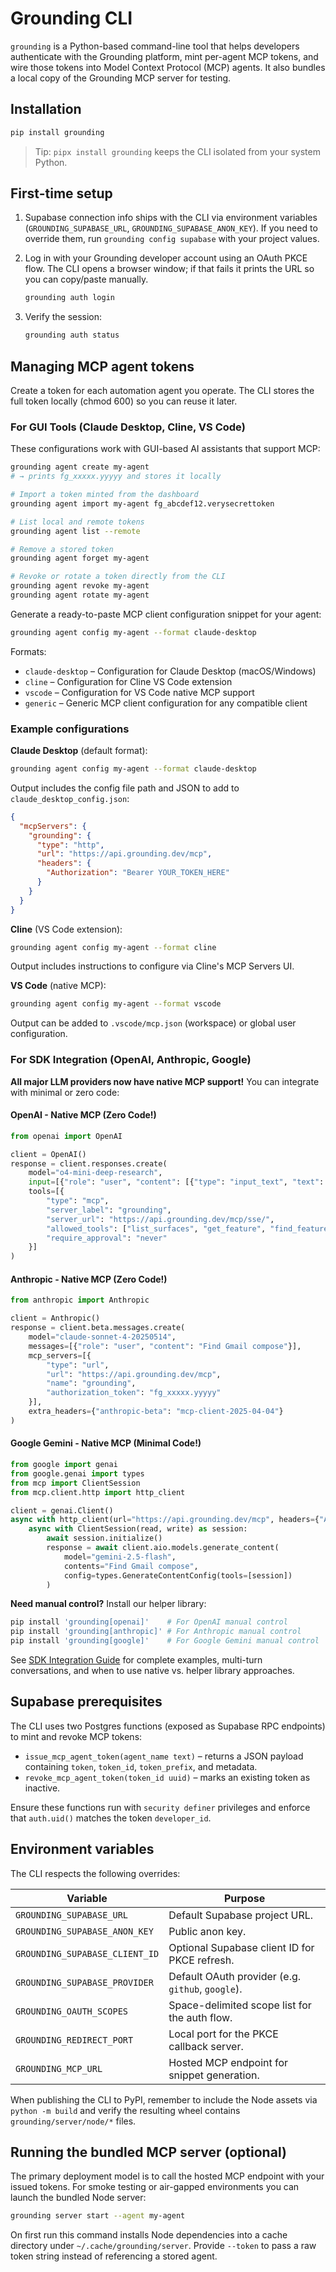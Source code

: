 # Grounding CLI

`grounding` is a Python-based command-line tool that helps developers authenticate with the Grounding platform, mint per-agent MCP tokens, and wire those tokens into Model Context Protocol (MCP) agents. It also bundles a local copy of the Grounding MCP server for testing.

## Installation

```bash
pip install grounding
```

> Tip: `pipx install grounding` keeps the CLI isolated from your system Python.

## First-time setup

1. Supabase connection info ships with the CLI via environment variables (`GROUNDING_SUPABASE_URL`, `GROUNDING_SUPABASE_ANON_KEY`). If you need to override them, run `grounding config supabase` with your project values.

2. Log in with your Grounding developer account using an OAuth PKCE flow. The CLI opens a browser window; if that fails it prints the URL so you can copy/paste manually.

    ```bash
    grounding auth login
    ```

3. Verify the session:

    ```bash
    grounding auth status
    ```

## Managing MCP agent tokens

Create a token for each automation agent you operate. The CLI stores the full token locally (chmod 600) so you can reuse it later.

### For GUI Tools (Claude Desktop, Cline, VS Code)

These configurations work with GUI-based AI assistants that support MCP:

```bash
grounding agent create my-agent
# → prints fg_xxxxx.yyyyy and stores it locally

# Import a token minted from the dashboard
grounding agent import my-agent fg_abcdef12.verysecrettoken

# List local and remote tokens
grounding agent list --remote

# Remove a stored token
grounding agent forget my-agent

# Revoke or rotate a token directly from the CLI
grounding agent revoke my-agent
grounding agent rotate my-agent
```

Generate a ready-to-paste MCP client configuration snippet for your agent:

```bash
grounding agent config my-agent --format claude-desktop
```

Formats:

- `claude-desktop` – Configuration for Claude Desktop (macOS/Windows)
- `cline` – Configuration for Cline VS Code extension
- `vscode` – Configuration for VS Code native MCP support
- `generic` – Generic MCP client configuration for any compatible client

### Example configurations

**Claude Desktop** (default format):
```bash
grounding agent config my-agent --format claude-desktop
```
Output includes the config file path and JSON to add to `claude_desktop_config.json`:
```json
{
  "mcpServers": {
    "grounding": {
      "type": "http",
      "url": "https://api.grounding.dev/mcp",
      "headers": {
        "Authorization": "Bearer YOUR_TOKEN_HERE"
      }
    }
  }
}
```

**Cline** (VS Code extension):
```bash
grounding agent config my-agent --format cline
```
Output includes instructions to configure via Cline's MCP Servers UI.

**VS Code** (native MCP):
```bash
grounding agent config my-agent --format vscode
```
Output can be added to `.vscode/mcp.json` (workspace) or global user configuration.

### For SDK Integration (OpenAI, Anthropic, Google)

**All major LLM providers now have native MCP support!** You can integrate with minimal or zero code:

#### OpenAI - Native MCP (Zero Code!)
```python
from openai import OpenAI

client = OpenAI()
response = client.responses.create(
    model="o4-mini-deep-research",
    input=[{"role": "user", "content": [{"type": "input_text", "text": "Find Gmail compose"}]}],
    tools=[{
        "type": "mcp",
        "server_label": "grounding",
        "server_url": "https://api.grounding.dev/mcp/sse/",
        "allowed_tools": ["list_surfaces", "get_feature", "find_feature", "list_keyboard_shortcuts"],
        "require_approval": "never"
    }]
)
```

#### Anthropic - Native MCP (Zero Code!)
```python
from anthropic import Anthropic

client = Anthropic()
response = client.beta.messages.create(
    model="claude-sonnet-4-20250514",
    messages=[{"role": "user", "content": "Find Gmail compose"}],
    mcp_servers=[{
        "type": "url",
        "url": "https://api.grounding.dev/mcp",
        "name": "grounding",
        "authorization_token": "fg_xxxxx.yyyyy"
    }],
    extra_headers={"anthropic-beta": "mcp-client-2025-04-04"}
)
```

#### Google Gemini - Native MCP (Minimal Code!)
```python
from google import genai
from google.genai import types
from mcp import ClientSession
from mcp.client.http import http_client

client = genai.Client()
async with http_client(url="https://api.grounding.dev/mcp", headers={"Authorization": "Bearer fg_xxxxx.yyyyy"}) as (read, write):
    async with ClientSession(read, write) as session:
        await session.initialize()
        response = await client.aio.models.generate_content(
            model="gemini-2.5-flash",
            contents="Find Gmail compose",
            config=types.GenerateContentConfig(tools=[session])
        )
```

**Need manual control?** Install our helper library:
```bash
pip install 'grounding[openai]'    # For OpenAI manual control
pip install 'grounding[anthropic]' # For Anthropic manual control
pip install 'grounding[google]'    # For Google Gemini manual control
```

See [SDK Integration Guide](docs/SDK_INTEGRATION.md) for complete examples, multi-turn conversations, and when to use native vs. helper library approaches.

## Supabase prerequisites

The CLI uses two Postgres functions (exposed as Supabase RPC endpoints) to mint and revoke MCP tokens:

- `issue_mcp_agent_token(agent_name text)` – returns a JSON payload containing `token`, `token_id`, `token_prefix`, and metadata.
- `revoke_mcp_agent_token(token_id uuid)` – marks an existing token as inactive.

Ensure these functions run with `security definer` privileges and enforce that `auth.uid()` matches the token `developer_id`.

## Environment variables

The CLI respects the following overrides:

| Variable | Purpose |
| --- | --- |
| `GROUNDING_SUPABASE_URL` | Default Supabase project URL. |
| `GROUNDING_SUPABASE_ANON_KEY` | Public anon key. |
| `GROUNDING_SUPABASE_CLIENT_ID` | Optional Supabase client ID for PKCE refresh. |
| `GROUNDING_SUPABASE_PROVIDER` | Default OAuth provider (e.g. `github`, `google`). |
| `GROUNDING_OAUTH_SCOPES` | Space-delimited scope list for the auth flow. |
| `GROUNDING_REDIRECT_PORT` | Local port for the PKCE callback server. |
| `GROUNDING_MCP_URL` | Hosted MCP endpoint for snippet generation. |

When publishing the CLI to PyPI, remember to include the Node assets via `python -m build` and verify the resulting wheel contains `grounding/server/node/*` files.

## Running the bundled MCP server (optional)

The primary deployment model is to call the hosted MCP endpoint with your issued tokens. For smoke testing or air-gapped environments you can launch the bundled Node server:

```bash
grounding server start --agent my-agent
```

On first run this command installs Node dependencies into a cache directory under `~/.cache/grounding/server`. Provide `--token` to pass a raw token string instead of referencing a stored agent.
